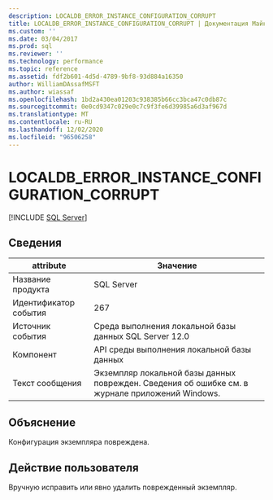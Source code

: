 ```yaml
---
description: LOCALDB_ERROR_INSTANCE_CONFIGURATION_CORRUPT
title: LOCALDB_ERROR_INSTANCE_CONFIGURATION_CORRUPT | Документация Майкрософт
ms.custom: ''
ms.date: 03/04/2017
ms.prod: sql
ms.reviewer: ''
ms.technology: performance
ms.topic: reference
ms.assetid: fdf2b601-4d5d-4789-9bf8-93d884a16350
author: WilliamDAssafMSFT
ms.author: wiassaf
ms.openlocfilehash: 1bd2a430ea01203c938385b66cc3bca47c0db87c
ms.sourcegitcommit: 0e0cd9347c029e0c7c9f3fe6d39985a6d3af967d
ms.translationtype: MT
ms.contentlocale: ru-RU
ms.lasthandoff: 12/02/2020
ms.locfileid: "96506258"
---
```

# <a name="localdb_error_instance_configuration_corrupt"></a>LOCALDB_ERROR_INSTANCE_CONFIGURATION_CORRUPT
 [!INCLUDE [SQL Server](../../includes/applies-to-version/sqlserver.md)]
    
## <a name="details"></a>Сведения  
  
| attribute | Значение |
| --------- | ----- |
|Название продукта|SQL Server|  
|Идентификатор события|267|  
|Источник события|Среда выполнения локальной базы данных SQL Server 12.0|  
|Компонент|API среды выполнения локальной базы данных|  
|Текст сообщения|Экземпляр локальной базы данных поврежден. Сведения об ошибке см. в журнале приложений Windows.|  
  
## <a name="explanation"></a>Объяснение  
 Конфигурация экземпляра повреждена.  
  
## <a name="user-action"></a>Действие пользователя  
 Вручную исправить или явно удалить поврежденный экземпляр.  
  
  
